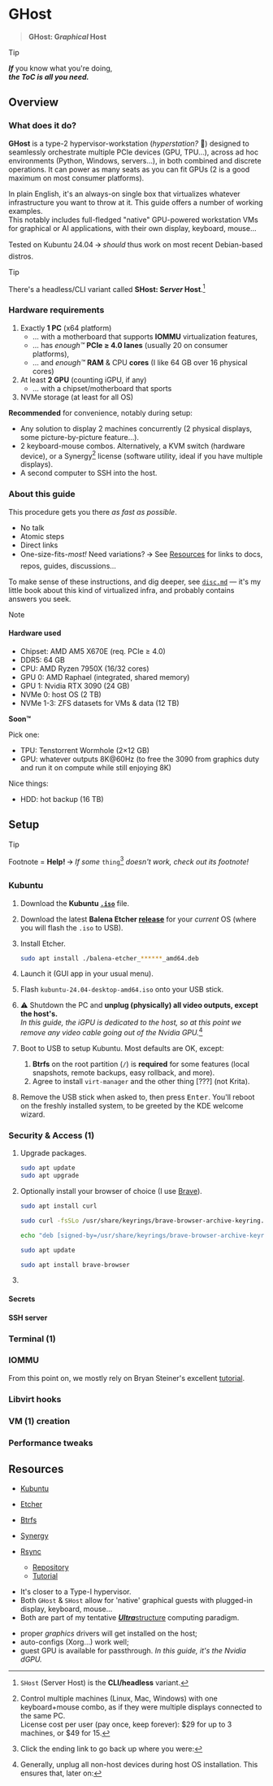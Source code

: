 # GHost

> **GHost: G*raphical* Host**


> [!Tip]
> ***If*** you know what you're doing,  
> ***the ToC is all you need.***

## Overview

### What does it do?

**GHost** is a type-2 hypervisor-workstation (*hyperstation?* 🫣) designed to seamlessly orchestrate multiple PCIe devices (GPU, TPU…), across ad hoc environments (Python, Windows, servers…), in both combined and discrete operations. It can power as many seats as you can fit GPUs (2 is a good maximum on most consumer platforms).

In plain English, it's an always-on single box that virtualizes whatever infrastructure you want to throw at it. This guide offers a number of working examples.  
This notably includes full-fledged "native" GPU-powered workstation VMs for graphical or AI applications, with their own display, keyboard, mouse…

Tested on Kubuntu 24.04 🡪 *should* thus work on most recent Debian-based distros.

> [!Tip]
> There's a headless/CLI variant called **SHost: S*erver* Host**.[^SHost]


### Hardware requirements

1. Exactly **1 PC** (x64 platform)
   - … with a motherboard that supports **IOMMU** virtualization features,
   - … has *enough™* **PCIe ≥ 4.0 lanes** (usually 20 on consumer platforms),
   - … and *enough™* **RAM** & CPU **cores** (I like 64 GB over 16 physical cores)
2. At least **2 GPU** (counting iGPU, if any)
   - … with a chipset/motherboard that sports 
3. NVMe storage (at least for all OS)

**Recommended** for convenience, notably during setup:

- Any solution to display 2 machines concurrently (2 physical displays, some picture-by-picture feature…).
- 2 keyboard-mouse combos. Alternatively, a KVM switch (hardware device), or a Synergy[^synergy] license (software utility, ideal if you have multiple displays).
- A second computer to SSH into the host.


### About this guide

This procedure gets you there *as fast as possible*.

- No talk
- Atomic steps
- Direct links
- One-size-fits-*most!*
   Need variations? 🡪 See [Resources](#resources) for links to docs, repos, guides, discussions…

To make sense of these instructions, and dig deeper, see [`disc.md`](disc.md) — it's my little book about this kind of virtualized infra, and probably contains answers you seek.

> [!Note]
> #### Hardware used
>
> - Chipset: AMD AM5 X670E (req. PCIe ≥ 4.0)
> - DDR5: 64 GB
> - CPU: AMD Ryzen 7950X (16/32 cores)
> - GPU 0: AMD Raphael (integrated, shared memory)
> - GPU 1: Nvidia RTX 3090 (24 GB)
> - NVMe 0: host OS (2 TB)
> - NVMe 1-3: ZFS datasets for VMs & data (12 TB)
>
> **Soon™**
>
> Pick one:
> - TPU: Tenstorrent Wormhole (2×12 GB)
> - GPU: whatever outputs 8K@60Hz (to free the 3090 from graphics duty and run it on compute while still enjoying 8K)
> 
> Nice things:
> - HDD: hot backup (16 TB)



## Setup

> [!Tip]
> Footnote = **Help!**
> 🡪 *If some* `thing`[^footnote] *doesn't work, check out its footnote!*

### Kubuntu



1. Download the **Kubuntu [`.iso`](https://kubuntu.org/getkubuntu/)** file.

1. Download the latest **Balena Etcher [release](https://github.com/balena-io/etcher/releases)** for your *current* OS (where you will flash the `.iso` to USB).

1. Install Etcher.

   ```bash
   sudo apt install ./balena-etcher_******_amd64.deb
   ```

1. Launch it (GUI app in your usual menu).

1. Flash `kubuntu-24.04-desktop-amd64.iso` onto your USB stick.

1. ⚠️ Shutdown the PC and **unplug (physically) all video outputs, except the host's.**  
   *In this guide, the iGPU is dedicated to the host, so at this point we remove any video cable going out of the Nvidia GPU.*[^2]

1. Boot to USB to setup Kubuntu. Most defaults are OK, except:

   1. **Btrfs** on the root partition (`/`) is **required** for some features (local snapshots, remote backups, easy rollback, and more).
   1. Agree to install `virt-manager` and the other thing [???] (not Krita).
   
1. Remove the USB stick when asked to, then press <kbd>Enter</kbd>.
   You'll reboot on the freshly installed system, to be greeted by the KDE welcome wizard.



### Security & Access (1)

1. Upgrade packages.

   ```bash
   sudo apt update
   sudo apt upgrade
   ```

1. Optionally install your browser of choice (I use [Brave](https://brave.com/linux/#debian-ubuntu-mint)).

   ```bash
   sudo apt install curl

   sudo curl -fsSLo /usr/share/keyrings/brave-browser-archive-keyring.gpg https://brave-browser-apt-release.s3.brave.com/brave-browser-archive-keyring.gpg

   echo "deb [signed-by=/usr/share/keyrings/brave-browser-archive-keyring.gpg] https://brave-browser-apt-release.s3.brave.com/ stable main"|sudo tee /etc/apt/sources.list.d/brave-browser-release.list

   sudo apt update

   sudo apt install brave-browser
   ```

2. 

#### Secrets



#### SSH server



### Terminal (1)

### IOMMU

From this point on, we mostly rely on Bryan Steiner's excellent [tutorial](https://github.com/bryansteiner/gpu-passthrough-tutorial/).

### Libvirt hooks

### VM (1) creation

### Performance tweaks










## Resources

- [Kubuntu](https://kubuntu.org/)
- [Etcher](https://etcher.io/)
- [Btrfs](https://btrfs.readthedocs.io/en/latest/)


- [Synergy](https://symless.com/synergy)

- [Rsync](https://rsync.samba.org/)
   - [Repository](https://github.com/RsyncProject/rsync)
   - [Tutorial](https://www.digitalocean.com/community/tutorials/how-to-use-rsync-to-sync-local-and-remote-directories)




[^footnote]: Click the ending link to go back up where you were:

[^synergy]: Control multiple machines (Linux, Mac, Windows) with one keyboard+mouse combo, as if they were multiple displays connected to the same PC.  
  License cost per user (pay once, keep forever): \$29 for up to 3 machines, or \$49 for 15.

[^SHost]: `SHost` (Server Host) is the **CLI/headless** variant.
   - It's closer to a Type-I hypervisor.
   - Both `GHost` & `SHost` allow for 'native' graphical guests with plugged-in display, keyboard, mouse…
   - Both are part of my tentative [***Ultra***structure]() computing paradigm.




[^2]: Generally, unplug all non-host devices during host OS installation. This ensures that, later on:
  - proper *graphics* drivers will get installed on the host;
  - auto-configs (Xorg…) work well;
  - guest GPU is available for passthrough. *In this guide, it's the Nvidia dGPU.*




[^?]: Consider using PCIe splitters if you don't have enough slots. Keep in mind that expensive PLX chips won't help for concurrent use, so I'd avoid them for GHost.














